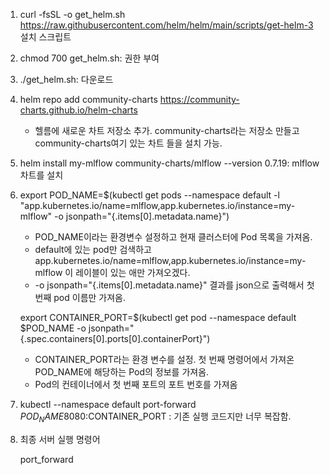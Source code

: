 1. curl -fsSL -o get_helm.sh https://raw.githubusercontent.com/helm/helm/main/scripts/get-helm-3 설치 스크립트
 
2. chmod 700 get_helm.sh: 권한 부여
 
3. ./get_helm.sh: 다운로드

4. helm repo add community-charts https://community-charts.github.io/helm-charts
	- 헬름에 새로운 차트 저장소 추가. community-charts라는 저장소 만들고 community-charts여기 있는
	  차트 들을 설치 가능.

5. helm install my-mlflow community-charts/mlflow --version 0.7.19: mlflow 차트를 설치

6. export POD_NAME=$(kubectl get pods --namespace default -l "app.kubernetes.io/name=mlflow,app.kubernetes.io/instance=my-mlflow" -o jsonpath="{.items[0].metadata.name}")

	- POD_NAME이라는 환경변수 설정하고 현재 클러스터에 Pod 목록을 가져옴.
	- default에 있는 pod만 검색하고 app.kubernetes.io/name=mlflow,app.kubernetes.io/instance=my-mlflow 이 레이블이 있는 애만 가져오겠다.
	-  -o jsonpath="{.items[0].metadata.name}" 결과를 json으로 출력해서 첫번째 pod 이름만 가져옴.

   export CONTAINER_PORT=$(kubectl get pod --namespace default $POD_NAME -o jsonpath="{.spec.containers[0].ports[0].containerPort}")

	- CONTAINER_PORT라는 환경 변수를 설정. 첫 번째 명령어에서 가져온 POD_NAME에 해당하는 Pod의 정보를 가져옴.
	- Pod의 컨테이너에서 첫 번째 포트의 포트 번호를 가져옴

7. kubectl --namespace default port-forward $POD_NAME 8080:$CONTAINER_PORT : 기존 실행 코드지만 너무 복잡함.

8. 최종 서버 실행 명령어
	
	port_forward 
